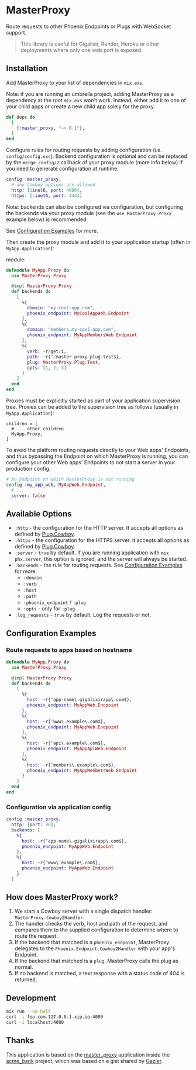 # MasterProxy

<!-- MDOC !-->

Route requests to other Phoenix Endpoints or Plugs with WebSocket support.

> This library is useful for Gigalixir, Render, Heroku or other deployments where only one web port is exposed.

## Installation

Add MasterProxy to your list of dependencies in `mix.exs`.

Note: if you are running an umbrella project, adding MasterProxy as a dependency at the root `mix.exs` won't work. Instead, either add it to one of your child apps or create a new child app solely for the proxy.

```elixir
def deps do
  [
    {:master_proxy, "~> 0.1"},
  ]
end
```

Configure rules for routing requests by adding configuration (i.e.
`config/config.exs`). Backend configuration is optional and can be replaced by
the `merge_config/2` callback of your proxy module (more info below) if you need
to generate configuration at runtime.

```elixir
config :master_proxy,
  # any Cowboy options are allowed
  http: [:inet6, port: 4080],
  https: [:inet6, port: 4443]
```

Note: backends can also be configured via configuration, but configuring the
backends via your proxy module (see the `use MasterProxy.Proxy` example below)
is recommended.

See [Configuration Examples](#module-configuration-examples) for more.

Then create the proxy module and add it to your application startup (often in `MyApp.Application`):

module:
``` elixir
defmodule MyApp.Proxy do
  use MasterProxy.Proxy

  @impl MasterProxy.Proxy
  def backends do
    [
      %{
        domain: "my-cool-app.com",
        phoenix_endpoint: MyCoolAppWeb.Endpoint
      },
      %{
        domain: "members.my-cool-app.com",
        phoenix_endpoint: MyAppMembersWeb.Endpoint
      },
      %{
        verb: ~r/get/i,
        path: ~r{^/master-proxy-plug-test$},
        plug: MasterProxy.Plug.Test,
        opts: [1, 2, 3]
      }
    ]
  end
end
```

Proxies must be explicitly started as part of your application supervision tree.
Proxies can be added to the supervision tree as follows (usually in `MyApp.Application`):

    children = [
      # ... other children
      MyApp.Proxy,
    ]

To avoid the platform routing requests directly to your Web apps' Endpoints, and thus bypassing the Endpoint on which MasterProxy is running, you can configure your other Web apps' Endpoints to not start a server in your production config.

```elixir
# An Endpoint on which MasterProxy is not running
config :my_app_web, MyAppWeb.Endpoint,
  # ...
  server: false
```

## Available Options

- `:http` - the configuration for the HTTP server. It accepts all options as defined by [Plug.Cowboy](https://hexdocs.pm/plug_cowboy/).
 - `:https` - the configuration for the HTTPS server. It accepts all options as defined by [Plug.Cowboy](https://hexdocs.pm/plug_cowboy/).
 - `:server` - `true` by default. If you are running application with `mix phx.server`, this option is ignored, and the server will always be started.
 - `:backends` - the rule for routing requests. See [Configuration Examples](#configuration-examples) for more.
   - `:domain`
   - `:verb`
   - `:host`
   - `:path`
   - `:phoenix_endpoint` / `:plug`
   - `:opts` - only for `:plug`
 - `:log_requests` - `true` by default. Log the requests or not.

<a id="module-configuration-examples"></a>
## Configuration Examples

### Route requests to apps based on hostname

```elixir
defmodule MyApp.Proxy do
  use MasterProxy.Proxy

  @impl MasterProxy.Proxy
  def backends do
    [
      %{
        host: ~r{^app-name\.gigalixirapp\.com$},
        phoenix_endpoint: MyAppWeb.Endpoint
      },
      %{
        host: ~r{^www\.example\.com$},
        phoenix_endpoint: MyAppWeb.Endpoint
      },
      %{
        host: ~r{^api\.example\.com$},
        phoenix_endpoint: MyAppApiWeb.Endpoint
      },
      %{
        host: ~r{^members\.example\.com$},
        phoenix_endpoint: MyAppMembersWeb.Endpoint
      }
    ]
  end
end
```

### Configuration via application config

``` elixir
config :master_proxy,
  http: [port: 80],
  backends: [
    %{
      host: ~r{^app-name\.gigalixirapp\.com$},
      phoenix_endpoint: MyAppWeb.Endpoint
    },
    %{
      host: ~r{^www\.example\.com$},
      phoenix_endpoint: MyAppWeb.Endpoint
    }
  ]
```

<!-- MDOC !-->

## How does MasterProxy work?

1. We start a Cowboy server with a single dispatch handler: `MasterProxy.Cowboy2Handler`.
2. The handler checks the verb, host and path of the request, and compares them to the supplied configuration to determine where to route the request.
3. If the backend that matched is a `phoenix_endpoint`, MasterProxy delegates to the `Phoenix.Endpoint.Cowboy2Handler` with your app's Endpoint.
4. If the backend that matched is a `plug`, MasterProxy calls the plug as normal.
5. If no backend is matched, a text response with a status code of 404 is returned.

## Development

```bash
mix run --no-halt
curl -i foo.com.127.0.0.1.xip.io:4080
curl -i localhost:4080
```

## Thanks

 This application is based on the [master_proxy](https://github.com/wojtekmach/acme_bank/tree/master/apps/master_proxy) application inside the [acme_bank](https://github.com/wojtekmach/acme_bank) project, which was based on a gist shared by [Gazler](https://github.com/Gazler).
